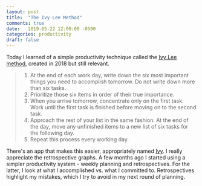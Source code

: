 ```yaml
---
layout: post
title:  "The Ivy Lee Method"
comments: true
date:   2019-05-22 12:00:00 -0500
categories: productivity
draft: false
--- 
```


Today I learned of a simple productivity technique called the [Ivy Lee method](https://jamesclear.com/ivy-lee), created in 2018 but still relevant.

> 1. At the end of each work day, write down the six most important things you need to accomplish tomorrow. Do not write down more than six tasks.
> 2. Prioritize those six items in order of their true importance.
> 3. When you arrive tomorrow, concentrate only on the first task. Work until the first task is finished before moving on to the second task.
> 4. Approach the rest of your list in the same fashion. At the end of the day, move any unfinished items to a new list of six tasks for the following day.
> 5. Repeat this process every working day.

There's an app that makes this easier, appropriately named [Ivy](https://itunes.apple.com/us/app/ivy-stress-free-to-do-lists/id1458049415?ls=1&mt=8). I really appreciate the retrospective graphs. A few months ago I started using a simpler productivity system - weekly planning and retrospectives. For the latter, I look at what I accomplished vs. what I committed to. Retrospectives highlight my mistakes, which I try to avoid in my next round of planning.